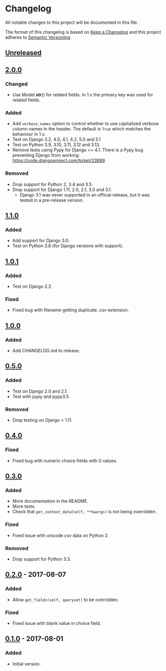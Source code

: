 # Changelog
All notable changes to this project will be documented in this file.

The format of this changelog is based on [Keep a Changelog](http://keepachangelog.com/en/1.0.0/)
and this project adheres to [Semantic Versioning](http://semver.org/spec/v2.0.0.html).

## [Unreleased]

## [2.0.0]
### Changed
- Use Model.__str__() for related fields. In 1.x the primary key was used for related fields.

### Added
- Add `verbose_names` option to control whether to use capitalized verbose column names in the header. The default is
 `True` which matches the behaviour in 1.x.
- Test on Django 3.2, 4.0, 4.1, 4.2, 5.0 and 5.1
- Test on Python 3.9, 3.10, 3.11, 3.12 and 3.13.
- Remove tests using Pypy for Django >= 4.1. There is a Pypy bug preventing Django from working:
  https://code.djangoproject.com/ticket/33889

### Removed
- Drop support for Python 2, 3.4 and 3.5.
- Drop support for Django 1.11, 2.0, 2.1, 3.0 and 3.1.
  - Django 3.1 was never supported in an official release, but it was tested in a pre-release version.

## [1.1.0]
### Added
- Add support for Django 3.0.
- Test on Python 3.8 (for Django versions with support).

## [1.0.1]
### Added
- Test on Django 2.2.

### Fixed
- Fixed bug with filename getting duplicate .csv extension.

## [1.0.0]
### Added
- Add CHANGELOG.md to release.

## [0.5.0]
### Added
- Test on Django 2.0 and 2.1.
- Test with pypy and pypy3.5.

### Removed
- Drop testing on Django < 1.11.

## [0.4.0]
### Fixed
- Fixed bug with numeric choice fields with 0 values.

## [0.3.0]
### Added
- More documentation in the README.
- More tests.
- Check that `get_context_data(self, **kwargs)` is not being overridden.

### Fixed
- Fixed issue with unicode csv data on Python 2.

### Removed
- Drop support for Python 3.3.

## [0.2.0] - 2017-08-07
### Added
- Allow `get_fields(self, queryset)` to be overridden.

### Fixed
- Fixed issue with blank value in choice field.

## [0.1.0] - 2017-08-01
### Added
- Initial version.

[Unreleased]: https://github.com/benkonrath/django-csv-export-view/compare/2.0.0...HEAD
[2.0.0]: https://github.com/benkonrath/django-csv-export-view/compare/1.1.0...2.0.0
[1.1.0]: https://github.com/benkonrath/django-csv-export-view/compare/1.0.1...1.1.0
[1.0.1]: https://github.com/benkonrath/django-csv-export-view/compare/1.0.0...1.0.1
[1.0.0]: https://github.com/benkonrath/django-csv-export-view/compare/0.5.0...1.0.0
[0.5.0]: https://github.com/benkonrath/django-csv-export-view/compare/0.4.0...0.5.0
[0.4.0]: https://github.com/benkonrath/django-csv-export-view/compare/0.3.0...0.4.0
[0.3.0]: https://github.com/benkonrath/django-csv-export-view/compare/0.2.0...0.3.0
[0.2.0]: https://github.com/benkonrath/django-csv-export-view/compare/0.1.0...0.2.0
[0.1.0]: https://github.com/benkonrath/django-csv-export-view/compare/4a8792dbaf97c7fdb5de77dbc9fc0c28c5c54eab...0.1.0
